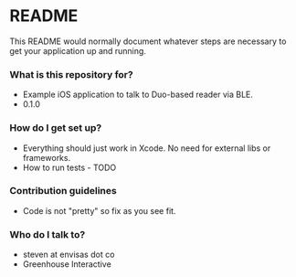 # README #

This README would normally document whatever steps are necessary to get your application up and running.

### What is this repository for? ###

* Example iOS application to talk to Duo-based reader via BLE.
* 0.1.0

### How do I get set up? ###

* Everything should just work in Xcode. No need for external libs or frameworks.
* How to run tests - TODO

### Contribution guidelines ###

* Code is not "pretty" so fix as you see fit.

### Who do I talk to? ###

* steven at envisas dot co
* Greenhouse Interactive